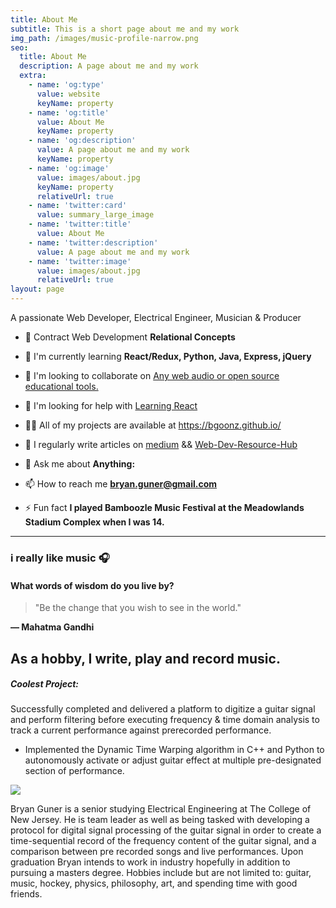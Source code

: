 ```yaml
---
title: About Me
subtitle: This is a short page about me and my work
img_path: /images/music-profile-narrow.png
seo:
  title: About Me
  description: A page about me and my work
  extra:
    - name: 'og:type'
      value: website
      keyName: property
    - name: 'og:title'
      value: About Me
      keyName: property
    - name: 'og:description'
      value: A page about me and my work
      keyName: property
    - name: 'og:image'
      value: images/about.jpg
      keyName: property
      relativeUrl: true
    - name: 'twitter:card'
      value: summary_large_image
    - name: 'twitter:title'
      value: About Me
    - name: 'twitter:description'
      value: A page about me and my work
    - name: 'twitter:image'
      value: images/about.jpg
      relativeUrl: true
layout: page
---
```

A passionate Web Developer, Electrical Engineer, Musician & Producer

*   🔭 Contract Web Development **Relational Concepts**

*   🌱 I'm currently learning **React/Redux, Python, Java, Express, jQuery**

*   👯 I'm looking to collaborate on [Any web audio or open source educational tools.](https://goofy-euclid-1cd736.netlify.app/core-site/index.html)

*   🤝 I'm looking for help with [Learning React](https://github.com/bgoonz/React-Practice)

*   👨‍💻 All of my projects are available at <https://bgoonz.github.io/>

*   📝 I regularly write articles on [medium](https://bryanguner.medium.com/) && [Web-Dev-Resource-Hub](https://web-dev-resource-hub.netlify.app/)

*   💬 Ask me about **Anything:**

*   📫 How to reach me [**bryan.guner@gmail.com**](mailto:bryan.guner@gmail.com)

*   ⚡ Fun fact **I played Bamboozle Music Festival at the Meadowlands Stadium Complex when I was 14.**

***

### i really like music 🎧

#### What words of wisdom do you live by?&#xA;&#xA;

> "Be the change that you wish to see in the world."

**― Mahatma Gandhi**

## As a hobby,  I write, play and record music.

##### Coolest Project:

Successfully completed and delivered a platform to digitize a guitar signal and perform filtering before executing frequency & time domain analysis to track a current performance against prerecorded performance.

*   Implemented the Dynamic Time Warping algorithm in C++ and Python to autonomously activate or adjust guitar effect at multiple pre-designated section of performance.



![](/\_static/app-assets/images/bg.jpg)



Bryan Guner is a senior studying Electrical Engineering at The College of New Jersey. He is team leader as well as being tasked with developing a protocol for digital signal processing of the guitar signal in order to create a time-sequential record of the frequency content of the guitar signal, and a comparison between pre recorded songs and live performances. Upon graduation Bryan intends to work in industry hopefully in addition to pursuing a masters degree. Hobbies include but are not limited to: guitar, music, hockey, physics, philosophy, art, and spending time with good friends.
